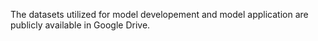 The datasets utilized for model developement and model application are publicly available in Google Drive.

